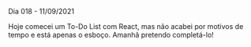 Dia 018 - 11/09/2021

Hoje comecei um To-Do List com React, mas não acabei por motivos de tempo e está apenas o esboço. Amanhã pretendo completá-lo!